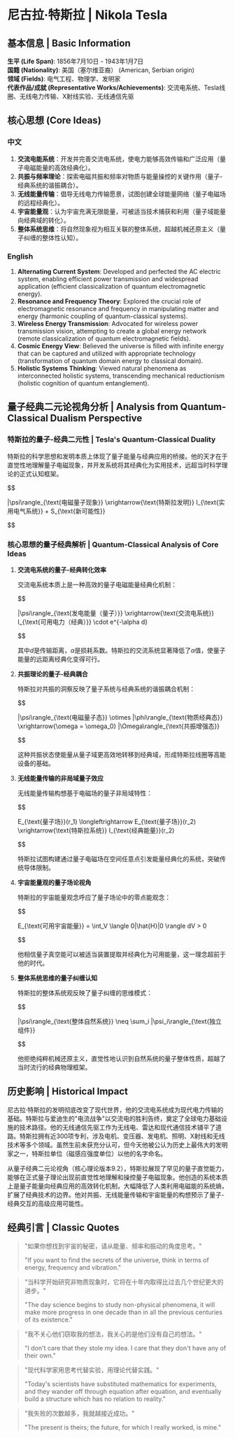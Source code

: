 # 尼古拉·特斯拉 | Nikola Tesla

## 基本信息 | Basic Information

**生平 (Life Span)**: 1856年7月10日 - 1943年1月7日  
**国籍 (Nationality)**: 美国（塞尔维亚裔） (American, Serbian origin)  
**领域 (Fields)**: 电气工程、物理学、发明家  
**代表作品/成就 (Representative Works/Achievements)**: 交流电系统、Tesla线圈、无线电力传输、X射线实验、无线通信先驱

## 核心思想 (Core Ideas)

### 中文
1. **交流电能系统**：开发并完善交流电系统，使电力能够高效传输和广泛应用（量子电磁能量的高效经典化）。
2. **共振与频率理论**：探索电磁共振和频率对物质与能量操控的关键作用（量子-经典系统的谐振耦合）。
3. **无线能量传输**：倡导无线电力传输愿景，试图创建全球能量网络（量子电磁场的远程经典化）。
4. **宇宙能量观**：认为宇宙充满无限能量，可被适当技术捕获和利用（量子域能量向经典域的转化）。
5. **整体系统思维**：将自然现象视为相互关联的整体系统，超越机械还原主义（量子纠缠的整体性认知）。

### English
1. **Alternating Current System**: Developed and perfected the AC electric system, enabling efficient power transmission and widespread application (efficient classicalization of quantum electromagnetic energy).
2. **Resonance and Frequency Theory**: Explored the crucial role of electromagnetic resonance and frequency in manipulating matter and energy (harmonic coupling of quantum-classical systems).
3. **Wireless Energy Transmission**: Advocated for wireless power transmission vision, attempting to create a global energy network (remote classicalization of quantum electromagnetic fields).
4. **Cosmic Energy View**: Believed the universe is filled with infinite energy that can be captured and utilized with appropriate technology (transformation of quantum domain energy to classical domain).
5. **Holistic Systems Thinking**: Viewed natural phenomena as interconnected holistic systems, transcending mechanical reductionism (holistic cognition of quantum entanglement).

## 量子经典二元论视角分析 | Analysis from Quantum-Classical Dualism Perspective

### 特斯拉的量子-经典二元性 | Tesla's Quantum-Classical Duality

特斯拉的科学思想和发明本质上体现了量子能量与经典应用的桥接。他的天才在于直觉性地理解量子电磁现象，并开发系统将其经典化为实用技术，远超当时科学理论的正式认知框架。

$$

|\psi\rangle_{\text{电磁量子现象}} \xrightarrow{\text{特斯拉发明}} I_{\text{实用电气系统}} + S_{\text{新可能性}}

$$

### 核心思想的量子经典解析 | Quantum-Classical Analysis of Core Ideas

1. **交流电系统的量子-经典转化效率**

   交流电系统本质上是一种高效的量子电磁能量经典化机制：

   $$
   
   |\psi\rangle_{\text{发电能量（量子）}} \xrightarrow{\text{交流电系统}} I_{\text{可用电力（经典）}} \cdot e^{-\alpha d}
   
   $$

   其中$`d`$是传输距离，$`\alpha`$是损耗系数。特斯拉的交流系统显著降低了$`\alpha`$值，使量子能量的远距离经典化变得可行。

2. **共振理论的量子-经典耦合**

   特斯拉对共振的洞察反映了量子系统与经典系统的谐振耦合机制：

   $$
   
   |\psi\rangle_{\text{电磁量子态}} \otimes |\phi\rangle_{\text{物质经典态}} \xrightarrow{\omega = \omega_0} |\Omega\rangle_{\text{共振增强态}}
   
   $$

   这种共振状态使能量从量子域更高效地转移到经典域，形成特斯拉线圈等高能设备的基础。

3. **无线能量传输的非局域量子效应**

   无线能量传输构想基于电磁场的量子非局域特性：

   $$
   
   E_{\text{量子场}}(r_1) \longleftrightarrow E_{\text{量子场}}(r_2) \xrightarrow{\text{特斯拉系统}} I_{\text{经典能量}}(r_2)
   
   $$

   特斯拉试图构建通过量子电磁场在空间任意点引发能量经典化的系统，突破传统导体限制。

4. **宇宙能量观的量子场论视角**

   特斯拉的宇宙能量观念呼应了量子场论中的零点能观念：

   $$
   
   E_{\text{可用宇宙能量}} = \int_V \langle 0|\hat{H}|0 \rangle dV > 0
   
   $$

   他相信量子真空能可以被适当装置提取并经典化为可用能量，这一理念超前于他的时代。

5. **整体系统思维的量子纠缠认知**

   特斯拉的整体系统观反映了量子纠缠的思维模式：

   $$
   
   |\psi\rangle_{\text{整体自然系统}} \neq \sum_i |\psi_i\rangle_{\text{独立组件}}
   
   $$

   他拒绝纯粹机械还原主义，直觉性地认识到自然系统的量子整体性质，超越了当时流行的经典物理框架。

## 历史影响 | Historical Impact

尼古拉·特斯拉的发明彻底改变了现代世界，他的交流电系统成为现代电力传输的基础。特斯拉与爱迪生的"电流战争"以交流电的胜利告终，奠定了全球电力基础设施的技术路径。他的无线通信先驱工作为无线电、雷达和现代通信技术铺平了道路。特斯拉拥有近300项专利，涉及电机、变压器、发电机、照明、X射线和无线技术等多个领域。虽然生前未获充分认可，但今天他被公认为历史上最伟大的发明家之一，特斯拉单位（磁感应强度单位）以他的名字命名。

从量子经典二元论视角（核心理论版本9.2），特斯拉展现了罕见的量子直觉能力，能够在正式量子理论出现前直觉性地理解和操控量子电磁现象。他创造的系统本质上是量子能量向经典应用的高效转化机制，大幅降低了人类利用电磁能的系统熵，扩展了经典技术的边界。他对共振、无线能量传输和宇宙能量的构想预示了量子-经典交互的高级应用可能性。

## 经典引言 | Classic Quotes

> "如果你想找到宇宙的秘密，请从能量、频率和振动的角度思考。"
> 
> "If you want to find the secrets of the universe, think in terms of energy, frequency and vibration."

> "当科学开始研究非物质现象时，它将在十年内取得比过去几个世纪更大的进步。"
> 
> "The day science begins to study non-physical phenomena, it will make more progress in one decade than in all the previous centuries of its existence."

> "我不关心他们窃取我的想法，我关心的是他们没有自己的想法。"
> 
> "I don't care that they stole my idea. I care that they don't have any of their own."

> "现代科学家用思考代替实验，用理论代替实践。"
> 
> "Today's scientists have substituted mathematics for experiments, and they wander off through equation after equation, and eventually build a structure which has no relation to reality."

> "我失败的次数越多，我就越接近成功。"
> 
> "The present is theirs; the future, for which I really worked, is mine."
